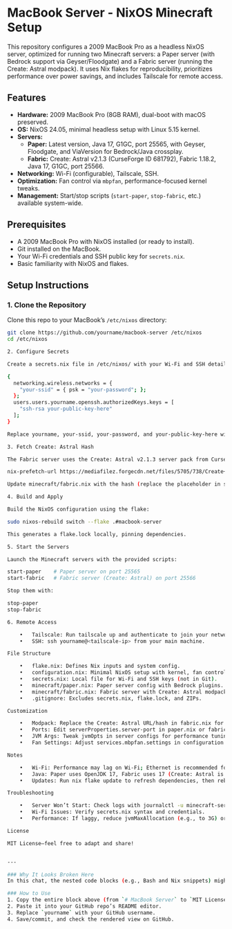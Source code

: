 # MacBook Server - NixOS Minecraft Setup

This repository configures a 2009 MacBook Pro as a headless NixOS server, optimized for running two Minecraft servers: a Paper server (with Bedrock support via Geyser/Floodgate) and a Fabric server (running the Create: Astral modpack). It uses Nix flakes for reproducibility, prioritizes performance over power savings, and includes Tailscale for remote access.

## Features
- **Hardware:** 2009 MacBook Pro (8GB RAM), dual-boot with macOS preserved.
- **OS:** NixOS 24.05, minimal headless setup with Linux 5.15 kernel.
- **Servers:**
  - **Paper:** Latest version, Java 17, G1GC, port 25565, with Geyser, Floodgate, and ViaVersion for Bedrock/Java crossplay.
  - **Fabric:** Create: Astral v2.1.3 (CurseForge ID 681792), Fabric 1.18.2, Java 17, G1GC, port 25566.
- **Networking:** Wi-Fi (configurable), Tailscale, SSH.
- **Optimization:** Fan control via `mbpfan`, performance-focused kernel tweaks.
- **Management:** Start/stop scripts (`start-paper`, `stop-fabric`, etc.) available system-wide.

## Prerequisites
- A 2009 MacBook Pro with NixOS installed (or ready to install).
- Git installed on the MacBook.
- Your Wi-Fi credentials and SSH public key for `secrets.nix`.
- Basic familiarity with NixOS and flakes.

## Setup Instructions

### 1. Clone the Repository
Clone this repo to your MacBook’s `/etc/nixos` directory:
```bash
git clone https://github.com/yourname/macbook-server /etc/nixos
cd /etc/nixos

2. Configure Secrets

Create a secrets.nix file in /etc/nixos/ with your Wi-Fi and SSH details (not tracked in Git):

{
  networking.wireless.networks = {
    "your-ssid" = { psk = "your-password"; };
  };
  users.users.yourname.openssh.authorizedKeys.keys = [
    "ssh-rsa your-public-key-here"
  ];
}

Replace yourname, your-ssid, your-password, and your-public-key-here with your specifics.

3. Fetch Create: Astral Hash

The Fabric server uses the Create: Astral v2.1.3 server pack from CurseForge. Get its SHA256 hash:

nix-prefetch-url https://mediafilez.forgecdn.net/files/5705/738/Create+Astral+Server+Pack+v2.1.3.zip

Update minecraft/fabric.nix with the hash (replace the placeholder in sha256 = "...").

4. Build and Apply

Build the NixOS configuration using the flake:

sudo nixos-rebuild switch --flake .#macbook-server

This generates a flake.lock locally, pinning dependencies.

5. Start the Servers

Launch the Minecraft servers with the provided scripts:

start-paper    # Paper server on port 25565
start-fabric   # Fabric server (Create: Astral) on port 25566

Stop them with:

stop-paper
stop-fabric

6. Remote Access

	•	Tailscale: Run tailscale up and authenticate to join your network. Use the Tailscale IP for SSH or VS Code remote dev.
	•	SSH: ssh yourname@<tailscale-ip> from your main machine.

File Structure

	•	flake.nix: Defines Nix inputs and system config.
	•	configuration.nix: Minimal NixOS setup with kernel, fan control, and server integration.
	•	secrets.nix: Local file for Wi-Fi and SSH keys (not in Git).
	•	minecraft/paper.nix: Paper server config with Bedrock plugins.
	•	minecraft/fabric.nix: Fabric server with Create: Astral modpack.
	•	.gitignore: Excludes secrets.nix, flake.lock, and ZIPs.

Customization

	•	Modpack: Replace the Create: Astral URL/hash in fabric.nix for a different pack.
	•	Ports: Edit serverProperties.server-port in paper.nix or fabric.nix.
	•	JVM Args: Tweak jvmOpts in server configs for performance tuning.
	•	Fan Settings: Adjust services.mbpfan.settings in configuration.nix for your MacBook’s fan profile.

Notes

	•	Wi-Fi: Performance may lag on Wi-Fi; Ethernet is recommended for multiplayer stability.
	•	Java: Paper uses OpenJDK 17, Fabric uses 17 (Create: Astral is 1.18.2-compatible).
	•	Updates: Run nix flake update to refresh dependencies, then rebuild.

Troubleshooting

	•	Server Won’t Start: Check logs with journalctl -u minecraft-server-paper or -fabric.
	•	Wi-Fi Issues: Verify secrets.nix syntax and credentials.
	•	Performance: If laggy, reduce jvmMaxAllocation (e.g., to 3G) or disable one server.

License

MIT License—feel free to adapt and share!


---

### Why It Looks Broken Here
In this chat, the nested code blocks (e.g., Bash and Nix snippets) might make it *appear* discontinuous when rendered, but the Markdown itself is a single, cohesive document. When you paste this into GitHub’s README editor, it’ll render as one flowing page—headings, paragraphs, and code blocks all in order.

### How to Use
1. Copy the entire block above (from `# MacBook Server` to `MIT License`).
2. Paste it into your GitHub repo’s README editor.
3. Replace `yourname` with your GitHub username.
4. Save/commit, and check the rendered view on GitHub.
